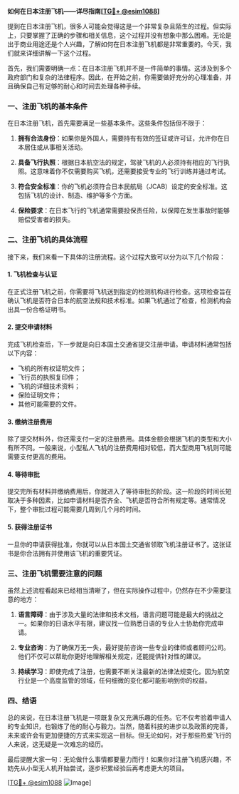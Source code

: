 **如何在日本注册飞机——详尽指南[[TG💪+ @esim1088](https://t.me/s/esim1088)]**

提到在日本注册飞机，很多人可能会觉得这是一个非常复杂且陌生的过程。但实际上，只要掌握了正确的步骤和相关信息，这个过程并没有想象中那么困难。无论是出于商业用途还是个人兴趣，了解如何在日本注册飞机都是非常重要的。今天，我们就来详细讲解一下这个过程。

首先，我们需要明确一点：在日本注册飞机并不是一件简单的事情。这涉及到多个政府部门和复杂的法律程序。因此，在开始之前，你需要做好充分的心理准备，并且确保自己有足够的耐心和时间去处理各种手续。

### 一、注册飞机的基本条件

在日本注册飞机，首先需要满足一些基本条件。这些条件包括但不限于：

1. **拥有合法身份**：如果你是外国人，需要持有有效的签证或许可证，允许你在日本居住或从事相关活动。
   
2. **具备飞行执照**：根据日本航空法的规定，驾驶飞机的人必须持有相应的飞行执照。这意味着你不仅需要购买飞机，还需要接受专业的飞行训练并通过考试。

3. **符合安全标准**：你的飞机必须符合日本民航局（JCAB）设定的安全标准。这包括飞机的设计、制造、维护等多个方面。

4. **保险要求**：在日本飞行的飞机通常需要投保责任险，以保障在发生事故时能够赔偿受害者的损失。

### 二、注册飞机的具体流程

接下来，我们来看一下具体的注册流程。这个过程大致可以分为以下几个阶段：

#### 1. 飞机检查与认证

在正式注册飞机之前，你需要将飞机送到指定的检测机构进行检查。这项检查旨在确认飞机是否符合日本的航空法规和技术标准。如果飞机通过了检查，检测机构会出具一份合格证明书。

#### 2. 提交申请材料

完成飞机检查后，下一步就是向日本国土交通省提交注册申请。申请材料通常包括以下内容：

- 飞机的所有权证明文件；
- 飞行员的执照复印件；
- 飞机的详细技术资料；
- 保险证明文件；
- 其他可能需要的文件。

#### 3. 缴纳注册费用

除了提交材料外，你还需支付一定的注册费用。具体金额会根据飞机的类型和大小有所不同。一般来说，小型私人飞机的注册费用相对较低，而大型商用飞机则可能需要支付更高的费用。

#### 4. 等待审批

提交完所有材料并缴纳费用后，你就进入了等待审批的阶段。这一阶段的时间长短取决于多种因素，比如申请材料是否齐全、飞机是否符合所有规定等。通常情况下，整个审批过程可能需要几周到几个月的时间。

#### 5. 获得注册证书

一旦你的申请获得批准，你就可以从日本国土交通省领取飞机注册证书了。这张证书是你合法拥有并使用该飞机的重要凭证。

### 三、注册飞机需要注意的问题

虽然上述流程看起来已经相当清晰了，但在实际操作过程中，仍然存在不少需要注意的地方：

1. **语言障碍**：由于涉及大量的法律和技术文档，语言问题可能是最大的挑战之一。如果你的日语水平有限，建议找一位熟悉日语的专业人士协助你完成申请。

2. **专业咨询**：为了确保万无一失，最好提前咨询一些专业的律师或者顾问公司。他们不仅可以帮助你更好地理解相关规定，还能提供针对性的建议。

3. **持续学习**：即使完成了注册，也需要不断关注最新的法律法规变化。因为航空行业是一个高度监管的领域，任何细微的变化都可能影响到你的权益。

### 四、结语

总的来说，在日本注册飞机是一项既复杂又充满乐趣的任务。它不仅考验着申请人的专业知识，也锻炼了他的耐心与毅力。当然，随着科技的进步以及政策的完善，未来或许会有更加便捷的方式来实现这一目标。但无论如何，对于那些热爱飞行的人来说，这无疑是一次难忘的经历。

最后提醒大家一句：无论做什么事情都要量力而行！如果你对注册飞机感兴趣，不妨先从小型无人机开始尝试，逐步积累经验后再考虑更大的项目。

[[TG💪+ @esim1088](https://t.me/s/esim1088) ![Image](https://i.postimg.cc/4NQfJmqS/Snipaste-2025-05-13-00-14-12.png)]